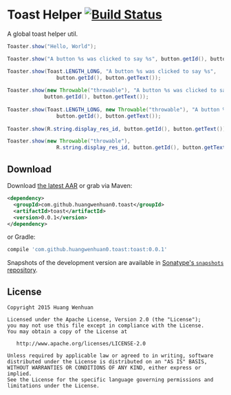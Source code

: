 Toast Helper  [![Build Status](https://travis-ci.org/HuangWenhuan0/toast.svg)](https://travis-ci.org/HuangWenhuan0/toast)
===

A global toast helper util.

```java
Toaster.show("Hello, World");

Toaster.show("A button %s was clicked to say %s", button.getId(), button.getText());

Toaster.show(Toast.LENGTH_LONG, "A button %s was clicked to say %s",
                button.getId(), button.getText());
                
Toaster.show(new Throwable("throwable"), "A button %s was clicked to say",
            button.getId(), button.getText());
            
Toaster.show(Toast.LENGTH_LONG, new Throwable("throwable"), "A button %s was clicked to say",
                button.getId(), button.getText());
                
Toaster.show(R.string.display_res_id, button.getId(), button.getText());

Toaster.show(new Throwable("throwable"), 
                R.string.display_res_id, button.getId(), button.getText());
```

Download
--------

Download [the latest AAR][2] or grab via Maven:

```xml
<dependency>
  <groupId>com.github.huangwenhuan0.toast</groupId>
  <artifactId>toast</artifactId>
  <version>0.0.1</version>
</dependency>
```
or Gradle:
```groovy
compile 'com.github.huangwenhuan0.toast:toast:0.0.1'
```
Snapshots of the development version are available in [Sonatype's `snapshots` repository][snap].

License
--------

    Copyright 2015 Huang Wenhuan

    Licensed under the Apache License, Version 2.0 (the "License");
    you may not use this file except in compliance with the License.
    You may obtain a copy of the License at

       http://www.apache.org/licenses/LICENSE-2.0

    Unless required by applicable law or agreed to in writing, software
    distributed under the License is distributed on an "AS IS" BASIS,
    WITHOUT WARRANTIES OR CONDITIONS OF ANY KIND, either express or implied.
    See the License for the specific language governing permissions and
    limitations under the License.
    
    
[1]: https://search.maven.org/remote_content?g=com.github.huangwenhuan0.toast&a=toast&v=LATEST
[2]: https://repo1.maven.org/maven2/com/github/huangwenhuan0/toast/toast/0.0.1/toast-0.0.1.aar
[snap]: https://oss.sonatype.org/content/repositories/snapshots/com/github/huangwenhuan0/toast/toast/